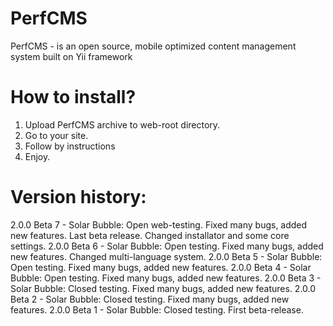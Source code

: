 PerfCMS
=======
PerfCMS - is an open source, mobile optimized content management system built on Yii framework

How to install?
=======
1. Upload PerfCMS archive to web-root directory.
2. Go to your site.
3. Follow by instructions
4. Enjoy.

Version history:
=======
2.0.0 Beta 7 - Solar Bubble: Open web-testing. Fixed many bugs, added new features. Last beta release. Changed installator and some core settings.
2.0.0 Beta 6 - Solar Bubble: Open testing. Fixed many bugs, added new features. Changed multi-language system.
2.0.0 Beta 5 - Solar Bubble: Open testing. Fixed many bugs, added new features.
2.0.0 Beta 4 - Solar Bubble: Open testing. Fixed many bugs, added new features.
2.0.0 Beta 3 - Solar Bubble: Closed testing. Fixed many bugs, added new features.
2.0.0 Beta 2 - Solar Bubble: Closed testing. Fixed many bugs, added new features.
2.0.0 Beta 1 - Solar Bubble: Closed testing. First beta-release.